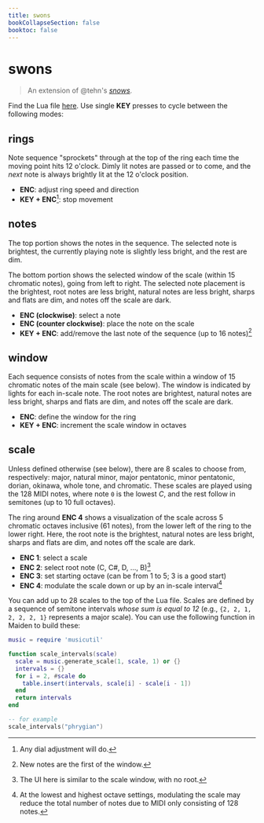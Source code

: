 ```yaml
---
title: swons
bookCollapseSection: false
booktoc: false
---
```


# swons

> An extension of @tehn's *[snows](https://monome.org/docs/iii/library/snows/)*. 

Find the Lua file [here](https://github.com/leontoddjohnson/iii/blob/main/swons.lua). Use single **KEY** presses to cycle between the following modes:

## rings

Note sequence "sprockets" through at the top of the ring each time the moving point hits 12 o'clock. Dimly lit notes are passed or to come, and the *next* note is always brightly lit at the 12 o'clock position. 

- **ENC**: adjust ring speed and direction
- **KEY + ENC**[^fn:stop]: stop movement

[^fn:stop]: Any dial adjustment will do.

## notes

The top portion shows the notes in the sequence. The selected note is brightest, the currently playing note is slightly less bright, and the rest are dim.

The bottom portion shows the selected window of the scale (within 15 chromatic notes), going from left to right. The selected note placement is the brightest, root notes are less bright, natural notes are less bright, sharps and flats are dim, and notes off the scale are dark.

- **ENC (clockwise)**: select a note
- **ENC (counter clockwise)**: place the note on the scale
- **KEY + ENC**: add/remove the last note of the sequence (up to 16 notes)[^fn:new]

[^fn:new]: New notes are the first of the window.

## window

Each sequence consists of notes from the scale within a window of 15 chromatic notes of the main scale (see below). The window is indicated by lights for each in-scale note. The root notes are brightest, natural notes are less bright, sharps and flats are dim, and notes off the scale are dark.

- **ENC**: define the window for the ring
- **KEY + ENC**: increment the scale window in octaves

## scale

Unless defined otherwise (see below), there are 8 scales to choose from, respectively: major, natural minor, major pentatonic, minor pentatonic, dorian, okinawa, whole tone, and chromatic. These scales are played using the 128 MIDI notes, where note `0` is the lowest *C*, and the rest follow in semitones (up to 10 full octaves).

The ring around **ENC 4** shows a visualization of the scale across 5 chromatic octaves inclusive (61 notes), from the lower left of the ring to the lower right. Here, the root note is the brightest, natural notes are less bright, sharps and flats are dim, and notes off the scale are dark.

- **ENC 1**: select a scale
- **ENC 2**: select root note (C, C#, D, ..., B)[^fn:ui]
- **ENC 3**: set starting octave (can be from 1 to 5; 3 is a good start)
- **ENC 4**: modulate the scale down or up by an in-scale interval[^fn:low_mod]

[^fn:ui]: The UI here is similar to the scale window, with no root.
[^fn:low_mod]: At the lowest and highest octave settings, modulating the scale may reduce the total number of notes due to MIDI only consisting of 128 notes.

You can add up to 28 scales to the top of the Lua file. Scales are defined by a sequence of semitone intervals *whose sum is equal to 12* (e.g., `{2, 2, 1, 2, 2, 2, 1}` represents a major scale). You can use the following function in Maiden to build these:

```lua
music = require 'musicutil'

function scale_intervals(scale)
  scale = music.generate_scale(1, scale, 1) or {}
  intervals = {}
  for i = 2, #scale do
    table.insert(intervals, scale[i] - scale[i - 1])
  end
  return intervals
end

-- for example
scale_intervals("phrygian")
```